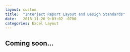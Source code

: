 ```yaml
---
layout: custom
title:  "Interject Report Layout and Design Standards"
date:   2018-11-20 9:03:02 -0700
categories: Excel Layout
---
```


## Coming soon...